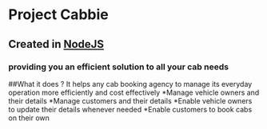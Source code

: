 # Project Cabbie
## Created in [NodeJS](https://nodejs.org/en/) 
### providing you an efficient solution to all your cab needs

##What it does ?
It helps any cab booking agency to manage its everyday operation more efficiently and cost effectively
*Manage vehicle owners and their details
*Manage customers and their details
*Enable vehicle owners to update their details whenever needed
*Enable customers to book cabs on their own 

